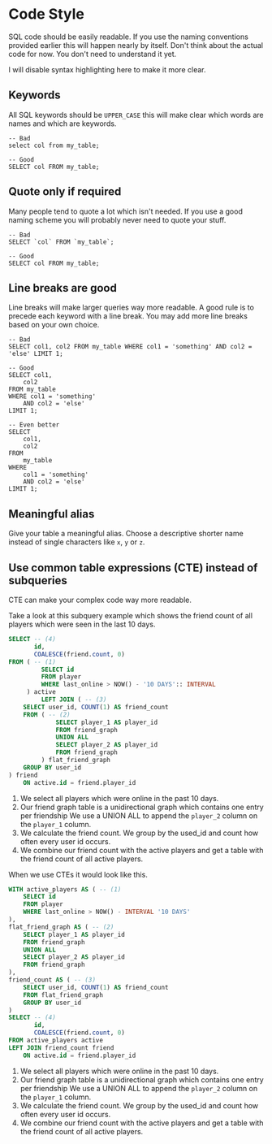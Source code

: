 # Code Style

SQL code should be easily readable.
If you use the naming conventions provided earlier this will happen nearly by itself.
Don't think about the actual code for now.
You don't need to understand it yet.

I will disable syntax highlighting here to make it more clear.

## Keywords

All SQL keywords should be `UPPER_CASE` this will make clear which words are names and which are keywords.

```
-- Bad
select col from my_table;

-- Good
SELECT col FROM my_table;
```

## Quote only if required

Many people tend to quote a lot which isn't needed.
If you use a good naming scheme you will probably never need to quote your stuff.

```
-- Bad
SELECT `col` FROM `my_table`;

-- Good
SELECT col FROM my_table;
```

## Line breaks are good

Line breaks will make larger queries way more readable.
A good rule is to precede each keyword with a line break.
You may add more line breaks based on your own choice.

```
-- Bad
SELECT col1, col2 FROM my_table WHERE col1 = 'something' AND col2 = 'else' LIMIT 1;

-- Good
SELECT col1,
    col2
FROM my_table
WHERE col1 = 'something'
    AND col2 = 'else'
LIMIT 1;

-- Even better
SELECT 
    col1,
    col2
FROM
    my_table
WHERE
    col1 = 'something'
    AND col2 = 'else'
LIMIT 1;
```

## Meaningful alias

Give your table a meaningful alias.
Choose a descriptive shorter name instead of single characters like `x`, `y` or `z`.

## Use common table expressions (CTE) instead of subqueries

CTE can make your complex code way more readable.

Take a look at this subquery example which shows the friend count of all players which were seen in the last 10 days.

<!-- @formatter:off --> 
```sql
SELECT -- (4)
       id,
       COALESCE(friend.count, 0)
FROM ( -- (1)
         SELECT id
         FROM player
         WHERE last_online > NOW() - '10 DAYS':: INTERVAL
     ) active
         LEFT JOIN ( -- (3)
    SELECT user_id, COUNT(1) AS friend_count
    FROM ( -- (2)
             SELECT player_1 AS player_id
             FROM friend_graph
             UNION ALL
             SELECT player_2 AS player_id
             FROM friend_graph
         ) flat_friend_graph
    GROUP BY user_id
) friend
    ON active.id = friend.player_id
```
<!-- @formatter:on --> 

1. We select all players which were online in the past 10 days.
2. Our friend graph table is a unidirectional graph which contains one entry per friendship We use a UNION ALL to append the `player_2` column on the `player_1` column.
3. We calculate the friend count. We group by the used_id and count how often every user id occurs.
4. We combine our friend count with the active players and get a table with the friend count of all active players.

When we use CTEs it would look like this.

<!-- @formatter:off --> 
```sql
WITH active_players AS ( -- (1)
    SELECT id
    FROM player
    WHERE last_online > NOW() - INTERVAL '10 DAYS'
),
flat_friend_graph AS ( -- (2)
    SELECT player_1 AS player_id
    FROM friend_graph
    UNION ALL
    SELECT player_2 AS player_id
    FROM friend_graph
),
friend_count AS ( -- (3)
    SELECT user_id, COUNT(1) AS friend_count
    FROM flat_friend_graph
    GROUP BY user_id
)
SELECT -- (4)
       id,
       COALESCE(friend.count, 0)
FROM active_players active
LEFT JOIN friend_count friend 
    ON active.id = friend.player_id
```
<!-- @formatter:on --> 

1. We select all players which were online in the past 10 days.
2. Our friend graph table is a unidirectional graph which contains one entry per friendship We use a UNION ALL to append the `player_2` column on the `player_1` column.
3. We calculate the friend count. We group by the used_id and count how often every user id occurs.
4. We combine our friend count with the active players and get a table with the friend count of all active players.
